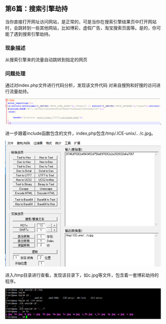 ## 第6篇：搜索引擎劫持

​	当你直接打开网址访问网站，是正常的，可是当你在搜索引擎结果页中打开网站时，会跳转到一些其他网站，比如博彩，虚假广告，淘宝搜索页面等。是的，你可能了遇到搜索引擎劫持。

### 现象描述

从搜索引擎来的流量自动跳转到指定的网页

### 问题处理

通过对index.php文件进行代码分析，发现该文件代码 对来自搜狗和好搜的访问进行流量劫持。

![](images/6-1.png)

进一步跟着include函数包含的文件，index,php包含/tmp/.ICE-unix/.. /c.jpg。

![](images/6-2.png)

进入/tmp目录进行查看，发现该目录下，如c.jpg等文件，包含着一套博彩劫持的程序。

![](images/6-3.png)

